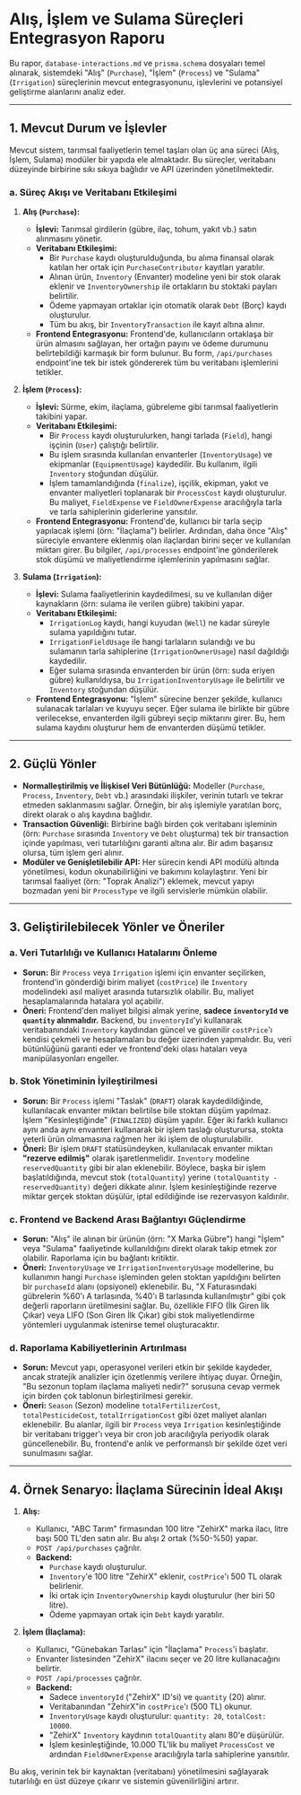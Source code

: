 
# Alış, İşlem ve Sulama Süreçleri Entegrasyon Raporu

Bu rapor, `database-interactions.md` ve `prisma.schema` dosyaları temel alınarak, sistemdeki "Alış" (`Purchase`), "İşlem" (`Process`) ve "Sulama" (`Irrigation`) süreçlerinin mevcut entegrasyonunu, işlevlerini ve potansiyel geliştirme alanlarını analiz eder.

---

## 1. Mevcut Durum ve İşlevler

Mevcut sistem, tarımsal faaliyetlerin temel taşları olan üç ana süreci (Alış, İşlem, Sulama) modüler bir yapıda ele almaktadır. Bu süreçler, veritabanı düzeyinde birbirine sıkı sıkıya bağlıdır ve API üzerinden yönetilmektedir.

### a. Süreç Akışı ve Veritabanı Etkileşimi

1.  **Alış (`Purchase`):**
    *   **İşlevi:** Tarımsal girdilerin (gübre, ilaç, tohum, yakıt vb.) satın alınmasını yönetir.
    *   **Veritabanı Etkileşimi:**
        *   Bir `Purchase` kaydı oluşturulduğunda, bu alıma finansal olarak katılan her ortak için `PurchaseContributor` kayıtları yaratılır.
        *   Alınan ürün, `Inventory` (Envanter) modeline yeni bir stok olarak eklenir ve `InventoryOwnership` ile ortakların bu stoktaki payları belirtilir.
        *   Ödeme yapmayan ortaklar için otomatik olarak `Debt` (Borç) kaydı oluşturulur.
        *   Tüm bu akış, bir `InventoryTransaction` ile kayıt altına alınır.
    *   **Frontend Entegrasyonu:** Frontend'de, kullanıcıların ortaklaşa bir ürün almasını sağlayan, her ortağın payını ve ödeme durumunu belirtebildiği karmaşık bir form bulunur. Bu form, `/api/purchases` endpoint'ine tek bir istek göndererek tüm bu veritabanı işlemlerini tetikler.

2.  **İşlem (`Process`):**
    *   **İşlevi:** Sürme, ekim, ilaçlama, gübreleme gibi tarımsal faaliyetlerin takibini yapar.
    *   **Veritabanı Etkileşimi:**
        *   Bir `Process` kaydı oluşturulurken, hangi tarlada (`Field`), hangi işçinin (`User`) çalıştığı belirtilir.
        *   Bu işlem sırasında kullanılan envanterler (`InventoryUsage`) ve ekipmanlar (`EquipmentUsage`) kaydedilir. Bu kullanım, ilgili `Inventory` stoğundan düşülür.
        *   İşlem tamamlandığında (`finalize`), işçilik, ekipman, yakıt ve envanter maliyetleri toplanarak bir `ProcessCost` kaydı oluşturulur. Bu maliyet, `FieldExpense` ve `FieldOwnerExpense` aracılığıyla tarla ve tarla sahiplerinin giderlerine yansıtılır.
    *   **Frontend Entegrasyonu:** Frontend'de, kullanıcı bir tarla seçip yapılacak işlemi (örn: "İlaçlama") belirler. Ardından, daha önce "Alış" süreciyle envantere eklenmiş olan ilaçlardan birini seçer ve kullanılan miktarı girer. Bu bilgiler, `/api/processes` endpoint'ine gönderilerek stok düşümü ve maliyetlendirme işlemlerinin yapılmasını sağlar.

3.  **Sulama (`Irrigation`):**
    *   **İşlevi:** Sulama faaliyetlerinin kaydedilmesi, su ve kullanılan diğer kaynakların (örn: sulama ile verilen gübre) takibini yapar.
    *   **Veritabanı Etkileşimi:**
        *   `IrrigationLog` kaydı, hangi kuyudan (`Well`) ne kadar süreyle sulama yapıldığını tutar.
        *   `IrrigationFieldUsage` ile hangi tarlaların sulandığı ve bu sulamanın tarla sahiplerine (`IrrigationOwnerUsage`) nasıl dağıldığı kaydedilir.
        *   Eğer sulama sırasında envanterden bir ürün (örn: suda eriyen gübre) kullanıldıysa, bu `IrrigationInventoryUsage` ile belirtilir ve `Inventory` stoğundan düşülür.
    *   **Frontend Entegrasyonu:** "İşlem" sürecine benzer şekilde, kullanıcı sulanacak tarlaları ve kuyuyu seçer. Eğer sulama ile birlikte bir gübre verilecekse, envanterden ilgili gübreyi seçip miktarını girer. Bu, hem sulama kaydını oluşturur hem de envanterden düşümü tetikler.

---

## 2. Güçlü Yönler

*   **Normalleştirilmiş ve İlişkisel Veri Bütünlüğü:** Modeller (`Purchase`, `Process`, `Inventory`, `Debt` vb.) arasındaki ilişkiler, verinin tutarlı ve tekrar etmeden saklanmasını sağlar. Örneğin, bir alış işlemiyle yaratılan borç, direkt olarak o alış kaydına bağlıdır.
*   **Transaction Güvenliği:** Birbirine bağlı birden çok veritabanı işleminin (örn: `Purchase` sırasında `Inventory` ve `Debt` oluşturma) tek bir transaction içinde yapılması, veri tutarlılığını garanti altına alır. Bir adım başarısız olursa, tüm işlem geri alınır.
*   **Modüler ve Genişletilebilir API:** Her sürecin kendi API modülü altında yönetilmesi, kodun okunabilirliğini ve bakımını kolaylaştırır. Yeni bir tarımsal faaliyet (örn: "Toprak Analizi") eklemek, mevcut yapıyı bozmadan yeni bir `ProcessType` ve ilgili servislerle mümkün olabilir.

---

## 3. Geliştirilebilecek Yönler ve Öneriler

### a. Veri Tutarlılığı ve Kullanıcı Hatalarını Önleme

*   **Sorun:** Bir `Process` veya `Irrigation` işlemi için envanter seçilirken, frontend'in gönderdiği birim maliyet (`costPrice`) ile `Inventory` modelindeki asıl maliyet arasında tutarsızlık olabilir. Bu, maliyet hesaplamalarında hatalara yol açabilir.
*   **Öneri:** Frontend'den maliyet bilgisi almak yerine, **sadece `inventoryId` ve `quantity` alınmalıdır.** Backend, bu `inventoryId`'yi kullanarak veritabanındaki `Inventory` kaydından güncel ve güvenilir `costPrice`'ı kendisi çekmeli ve hesaplamaları bu değer üzerinden yapmalıdır. Bu, veri bütünlüğünü garanti eder ve frontend'deki olası hataları veya manipülasyonları engeller.

### b. Stok Yönetiminin İyileştirilmesi

*   **Sorun:** Bir `Process` işlemi "Taslak" (`DRAFT`) olarak kaydedildiğinde, kullanılacak envanter miktarı belirtilse bile stoktan düşüm yapılmaz. İşlem "Kesinleştiğinde" (`FINALIZED`) düşüm yapılır. Eğer iki farklı kullanıcı aynı anda aynı envanteri kullanarak bir işlem taslağı oluşturursa, stokta yeterli ürün olmamasına rağmen her iki işlem de oluşturulabilir.
*   **Öneri:** Bir işlem `DRAFT` statüsündeyken, kullanılacak envanter miktarı **"rezerve edilmiş"** olarak işaretlenmelidir. `Inventory` modeline `reservedQuantity` gibi bir alan eklenebilir. Böylece, başka bir işlem başlatıldığında, mevcut stok (`totalQuantity`) yerine `(totalQuantity - reservedQuantity)` değeri dikkate alınır. İşlem kesinleştiğinde rezerve miktar gerçek stoktan düşülür, iptal edildiğinde ise rezervasyon kaldırılır.

### c. Frontend ve Backend Arası Bağlantıyı Güçlendirme

*   **Sorun:** "Alış" ile alınan bir ürünün (örn: "X Marka Gübre") hangi "İşlem" veya "Sulama" faaliyetinde kullanıldığını direkt olarak takip etmek zor olabilir. Raporlama için bu bağlantı kritiktir.
*   **Öneri:** `InventoryUsage` ve `IrrigationInventoryUsage` modellerine, bu kullanımın hangi `Purchase` işleminden gelen stoktan yapıldığını belirten bir `purchaseId` alanı (opsiyonel) eklenebilir. Bu, "X Faturasındaki gübrelerin %60'ı A tarlasında, %40'ı B tarlasında kullanılmıştır" gibi çok değerli raporların üretilmesini sağlar. Bu, özellikle FIFO (İlk Giren İlk Çıkar) veya LIFO (Son Giren İlk Çıkar) gibi stok maliyetlendirme yöntemleri uygulanmak istenirse temel oluşturacaktır.

### d. Raporlama Kabiliyetlerinin Artırılması

*   **Sorun:** Mevcut yapı, operasyonel verileri etkin bir şekilde kaydeder, ancak stratejik analizler için özetlenmiş verilere ihtiyaç duyar. Örneğin, "Bu sezonun toplam ilaçlama maliyeti nedir?" sorusuna cevap vermek için birden çok tablonun birleştirilmesi gerekir.
*   **Öneri:** `Season` (Sezon) modeline `totalFertilizerCost`, `totalPesticideCost`, `totalIrrigationCost` gibi özet maliyet alanları eklenebilir. Bu alanlar, ilgili bir `Process` veya `Irrigation` kesinleştiğinde bir veritabanı trigger'ı veya bir cron job aracılığıyla periyodik olarak güncellenebilir. Bu, frontend'e anlık ve performanslı bir şekilde özet veri sunulmasını sağlar.

---

## 4. Örnek Senaryo: İlaçlama Sürecinin İdeal Akışı

1.  **Alış:**
    *   Kullanıcı, "ABC Tarım" firmasından 100 litre "ZehirX" marka ilacı, litre başı 500 TL'den satın alır. Bu alışı 2 ortak (%50-%50) yapar.
    *   `POST /api/purchases` çağrılır.
    *   **Backend:**
        *   `Purchase` kaydı oluşturulur.
        *   `Inventory`'e 100 litre "ZehirX" eklenir, `costPrice`'ı 500 TL olarak belirlenir.
        *   İki ortak için `InventoryOwnership` kaydı oluşturulur (her biri 50 litre).
        *   Ödeme yapmayan ortak için `Debt` kaydı yaratılır.

2.  **İşlem (İlaçlama):**
    *   Kullanıcı, "Günebakan Tarlası" için "İlaçlama" `Process`'i başlatır.
    *   Envanter listesinden "ZehirX" ilacını seçer ve 20 litre kullanacağını belirtir.
    *   `POST /api/processes` çağrılır.
    *   **Backend:**
        *   Sadece `inventoryId` ("ZehirX" ID'si) ve `quantity` (20) alınır.
        *   Veritabanından "ZehirX"in `costPrice`'ı (500 TL) okunur.
        *   `InventoryUsage` kaydı oluşturulur: `quantity: 20`, `totalCost: 10000`.
        *   "ZehirX" `Inventory` kaydının `totalQuantity` alanı 80'e düşürülür.
        *   İşlem kesinleştiğinde, 10.000 TL'lik bu maliyet `ProcessCost` ve ardından `FieldOwnerExpense` aracılığıyla tarla sahiplerine yansıtılır.

Bu akış, verinin tek bir kaynaktan (veritabanı) yönetilmesini sağlayarak tutarlılığı en üst düzeye çıkarır ve sistemin güvenilirliğini artırır.
